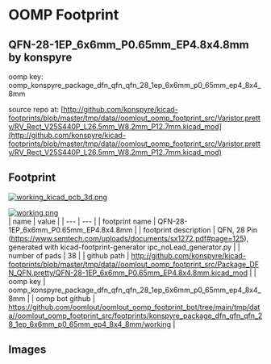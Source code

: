 # OOMP Footprint  
## QFN-28-1EP_6x6mm_P0.65mm_EP4.8x4.8mm  by konspyre  
  
oomp key: oomp_konspyre_package_dfn_qfn_qfn_28_1ep_6x6mm_p0_65mm_ep4_8x4_8mm  
  
source repo at: [http://github.com/konspyre/kicad-footprints/blob/master/tmp/data//oomlout_oomp_footprint_src/Varistor.pretty/RV_Rect_V25S440P_L26.5mm_W8.2mm_P12.7mm.kicad_mod](http://github.com/konspyre/kicad-footprints/blob/master/tmp/data//oomlout_oomp_footprint_src/Varistor.pretty/RV_Rect_V25S440P_L26.5mm_W8.2mm_P12.7mm.kicad_mod)  
## Footprint  
  
[![working_kicad_pcb_3d.png](working_kicad_pcb_3d_600.png)](working_kicad_pcb_3d.png)  
  
[![working.png](working_600.png)](working.png)  
| name | value | 
| --- | --- | 
| footprint name | QFN-28-1EP_6x6mm_P0.65mm_EP4.8x4.8mm | 
| footprint description | QFN, 28 Pin (https://www.semtech.com/uploads/documents/sx1272.pdf#page=125), generated with kicad-footprint-generator ipc_noLead_generator.py | 
| number of pads | 38 | 
| github path | http://github.com/konspyre/kicad-footprints/blob/master/tmp/data//oomlout_oomp_footprint_src/Package_DFN_QFN.pretty/QFN-28-1EP_6x6mm_P0.65mm_EP4.8x4.8mm.kicad_mod | 
| oomp key | oomp_konspyre_package_dfn_qfn_qfn_28_1ep_6x6mm_p0_65mm_ep4_8x4_8mm | 
| oomp bot github | https://github.com/oomlout/oomlout_oomp_footprint_bot/tree/main/tmp/data//oomlout_oomp_footprint_src/footprints/konspyre_package_dfn_qfn_qfn_28_1ep_6x6mm_p0_65mm_ep4_8x4_8mm/working | 
## Images  
